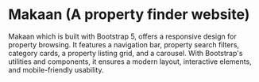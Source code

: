 # Makaan (A property finder website)
 Makaan which is  built with Bootstrap 5, offers a responsive design for property browsing. It features a navigation bar, property search filters, category cards, a property listing grid, and a carousel. With Bootstrap's utilities and components, it ensures a modern layout, interactive elements, and mobile-friendly usability.
